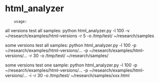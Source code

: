 # html_analyzer

        usage:
all versions test all samples:
        python html_analyzer.py -l 100 -v ~/research/examples/html-versions -r 5 -o /tmp/test/ ~/research/samples

some versions test all samples:
        python html_analyzer.py -l 100 -p ~/research/examples/html-versions/... -p ~/research/examples/html-versions/... -r 30 -o /tmp/test/ ~/research/samples/

some versions test one sample:
        python html_analyzer.py -l 100 -p ~/research/examples/html-versions/... -p ~/research/examples/html-versions/... -i -r 30 -o /tmp/test/ ~/research/samples/xxx.html
